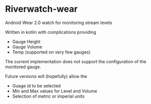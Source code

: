# Riverwatch-wear
Android Wear 2.0 watch for monitoring stream levels

Written in kotlin with complications providing 
 - Gauge Height
 - Gauge Volume
 - Temp (supported on very few gauges)
 
 The current implementation does not support the configuration of the monitored gauge.
 
 Future versions will (hopefully) allow the 
  - Guage id to be selected
  - Min and Max values for Level and Volume
  - Selection of metric or imperial units

